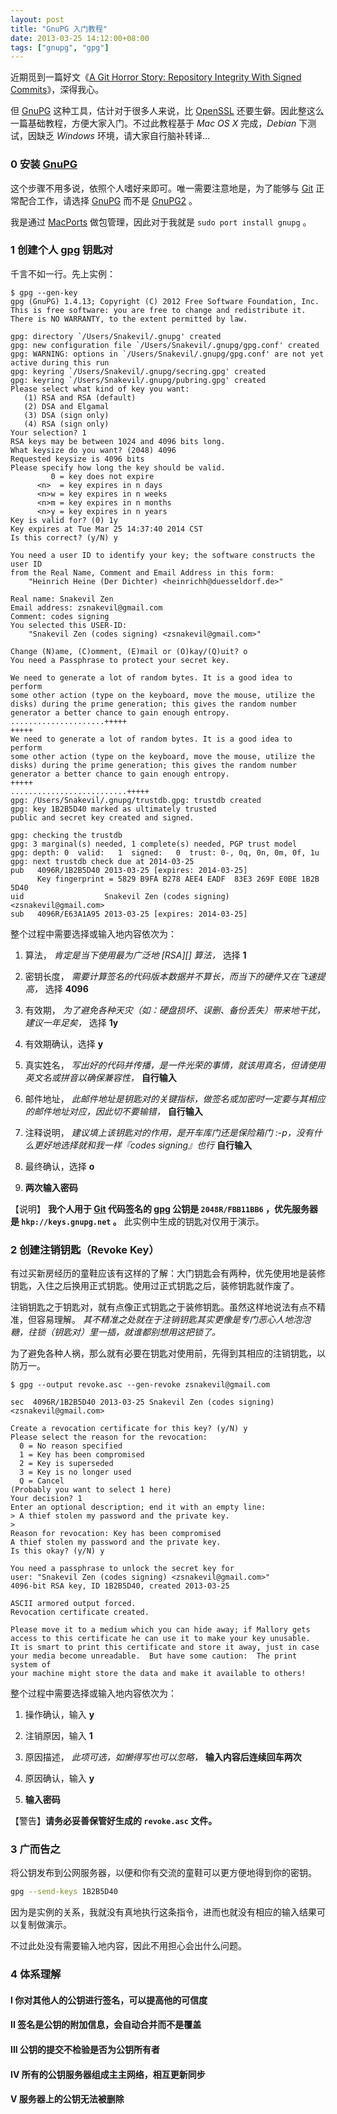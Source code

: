 ```yaml
---
layout: post
title: "GnuPG 入门教程"
date: 2013-03-25 14:12:00+08:00
tags: ["gnupg", "gpg"]
---
```


近期觅到一篇好文《[A Git Horror Story: Repository Integrity With Signed Commits](http://mikegerwitz.com/docs/git-horror-story.html)》，深得我心。

但 [GnuPG][] 这种工具，估计对于很多人来说，比 [OpenSSL][] 还要生僻。因此整这么一篇基础教程，方便大家入门。不过此教程基于 *Mac OS X* 完成，*Debian* 下测试，因缺乏 *Windows* 环境，请大家自行脑补转译…

[GnuPG]: http://gnupg.org
[OpenSSL]: http://www.openssl.org

<!--{{ site.title }}-->

### 0 安装 [GnuPG][]

这个步骤不用多说，依照个人嗜好来即可。唯一需要注意地是，为了能够与 [Git][] 正常配合工作，请选择 [GnuPG][] 而不是 [GnuPG2][GnuPG] 。

我是通过 [MacPorts][] 做包管理，因此对于我就是 `sudo port install gnupg` 。

### 1 创建个人 [gpg][GnuPG] 钥匙对

千言不如一行。先上实例：

    $ gpg --gen-key
    gpg (GnuPG) 1.4.13; Copyright (C) 2012 Free Software Foundation, Inc.
    This is free software: you are free to change and redistribute it.
    There is NO WARRANTY, to the extent permitted by law.

    gpg: directory `/Users/Snakevil/.gnupg' created
    gpg: new configuration file `/Users/Snakevil/.gnupg/gpg.conf' created
    gpg: WARNING: options in `/Users/Snakevil/.gnupg/gpg.conf' are not yet active during this run
    gpg: keyring `/Users/Snakevil/.gnupg/secring.gpg' created
    gpg: keyring `/Users/Snakevil/.gnupg/pubring.gpg' created
    Please select what kind of key you want:
       (1) RSA and RSA (default)
       (2) DSA and Elgamal
       (3) DSA (sign only)
       (4) RSA (sign only)
    Your selection? 1
    RSA keys may be between 1024 and 4096 bits long.
    What keysize do you want? (2048) 4096
    Requested keysize is 4096 bits
    Please specify how long the key should be valid.
             0 = key does not expire
          <n>  = key expires in n days
          <n>w = key expires in n weeks
          <n>m = key expires in n months
          <n>y = key expires in n years
    Key is valid for? (0) 1y
    Key expires at Tue Mar 25 14:37:40 2014 CST
    Is this correct? (y/N) y

    You need a user ID to identify your key; the software constructs the user ID
    from the Real Name, Comment and Email Address in this form:
        "Heinrich Heine (Der Dichter) <heinrichh@duesseldorf.de>"

    Real name: Snakevil Zen
    Email address: zsnakevil@gmail.com
    Comment: codes signing
    You selected this USER-ID:
        "Snakevil Zen (codes signing) <zsnakevil@gmail.com>"

    Change (N)ame, (C)omment, (E)mail or (O)kay/(Q)uit? o
    You need a Passphrase to protect your secret key.

    We need to generate a lot of random bytes. It is a good idea to perform
    some other action (type on the keyboard, move the mouse, utilize the
    disks) during the prime generation; this gives the random number
    generator a better chance to gain enough entropy.
    .....................+++++
    +++++
    We need to generate a lot of random bytes. It is a good idea to perform
    some other action (type on the keyboard, move the mouse, utilize the
    disks) during the prime generation; this gives the random number
    generator a better chance to gain enough entropy.
    +++++
    ..........................+++++
    gpg: /Users/Snakevil/.gnupg/trustdb.gpg: trustdb created
    gpg: key 1B2B5D40 marked as ultimately trusted
    public and secret key created and signed.

    gpg: checking the trustdb
    gpg: 3 marginal(s) needed, 1 complete(s) needed, PGP trust model
    gpg: depth: 0  valid:   1  signed:   0  trust: 0-, 0q, 0n, 0m, 0f, 1u
    gpg: next trustdb check due at 2014-03-25
    pub   4096R/1B2B5D40 2013-03-25 [expires: 2014-03-25]
          Key fingerprint = 5829 B9FA B278 AEE4 EADF  83E3 269F E0BE 1B2B 5D40
    uid                  Snakevil Zen (codes signing) <zsnakevil@gmail.com>
    sub   4096R/E63A1A95 2013-03-25 [expires: 2014-03-25]

整个过程中需要选择或输入地内容依次为：

1. 算法， _肯定是当下使用最为广泛地 [RSA][] 算法，_ 选择 **1**

2. 密钥长度， _需要计算签名的代码版本数据并不算长，而当下的硬件又在飞速提高，_ 选择 **4096**

3. 有效期， _为了避免各种天灾（如：硬盘损坏、误删、备份丢失）带来地干扰，建议一年足矣，_ 选择 **1y**

4. 有效期确认，选择 **y**

5. 真实姓名， _写出好的代码并传播，是一件光荣的事情，就该用真名，但请使用英文名或拼音以确保兼容性，_ **自行输入**

6. 邮件地址， _此邮件地址是钥匙对的关键指标，做签名或加密时一定要与其相应的邮件地址对应，因此切不要输错，_ **自行输入**

7. 注释说明， _建议填上该钥匙对的作用，是开车库门还是保险箱门 :-p，没有什么更好地选择就和我一样『codes signing』也行_ **自行输入**

8. 最终确认，选择 **o**

9. **两次输入密码**

【说明】 **我个人用于 [Git][] 代码签名的 [gpg][GnuPG] 公钥是 `2048R/FBB11BB6` ，优先服务器是 `hkp://keys.gnupg.net` 。** 此实例中生成的钥匙对仅用于演示。

### 2 创建注销钥匙（Revoke Key）

有过买新房经历的童鞋应该有这样的了解：大门钥匙会有两种，优先使用地是装修钥匙，入住之后换用正式钥匙。使用过正式钥匙之后，装修钥匙就作废了。

注销钥匙之于钥匙对，就有点像正式钥匙之于装修钥匙。虽然这样地说法有点不精准，但容易理解。 _其不精准之处就在于注销钥匙其实更像是专门恶心人地泡泡糖，往锁（钥匙对）里一插，就谁都别想用这把锁了。_

为了避免各种人祸，那么就有必要在钥匙对使用前，先得到其相应的注销钥匙，以防万一。

    $ gpg --output revoke.asc --gen-revoke zsnakevil@gmail.com

    sec  4096R/1B2B5D40 2013-03-25 Snakevil Zen (codes signing) <zsnakevil@gmail.com>

    Create a revocation certificate for this key? (y/N) y
    Please select the reason for the revocation:
      0 = No reason specified
      1 = Key has been compromised
      2 = Key is superseded
      3 = Key is no longer used
      Q = Cancel
    (Probably you want to select 1 here)
    Your decision? 1
    Enter an optional description; end it with an empty line:
    > A thief stolen my password and the private key.
    >
    Reason for revocation: Key has been compromised
    A thief stolen my password and the private key.
    Is this okay? (y/N) y

    You need a passphrase to unlock the secret key for
    user: "Snakevil Zen (codes signing) <zsnakevil@gmail.com>"
    4096-bit RSA key, ID 1B2B5D40, created 2013-03-25

    ASCII armored output forced.
    Revocation certificate created.

    Please move it to a medium which you can hide away; if Mallory gets
    access to this certificate he can use it to make your key unusable.
    It is smart to print this certificate and store it away, just in case
    your media become unreadable.  But have some caution:  The print system of
    your machine might store the data and make it available to others!

整个过程中需要选择或输入地内容依次为：

1. 操作确认，输入 **y**

2. 注销原因，输入 **1**

3. 原因描述， _此项可选，如懒得写也可以忽略，_ **输入内容后连续回车两次**

4. 原因确认，输入 **y**

5. **输入密码**

【警告】**请务必妥善保管好生成的 `revoke.asc` 文件。**

### 3 广而告之

将公钥发布到公网服务器，以便和你有交流的童鞋可以更方便地得到你的密钥。

```sh
gpg --send-keys 1B2B5D40
```

因为是实例的关系，我就没有真地执行这条指令，进而也就没有相应的输入结果可以复制做演示。

不过此处没有需要输入地内容，因此不用担心会出什么问题。

### 4 体系理解

#### I 你对其他人的公钥进行签名，可以提高他的可信度

#### II 签名是公钥的附加信息，会自动合并而不是覆盖

#### III 公钥的提交不检验是否为公钥所有者

#### IV 所有的公钥服务器组成主主网络，相互更新同步

#### V 服务器上的公钥无法被删除

[Git]: https://git.wiki.kernel.org/index.php/Git_FAQ
[MacPorts]: http://www.macports.org
